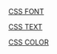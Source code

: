 [CSS FONT ](https://www.codewithharry.com/tutorial/css-fonts/)

[CSS TEXT ](https://www.codewithharry.com/tutorial/css-text-styling/)

[CSS COLOR](https://www.codewithharry.com/tutorial/css-colors/)
